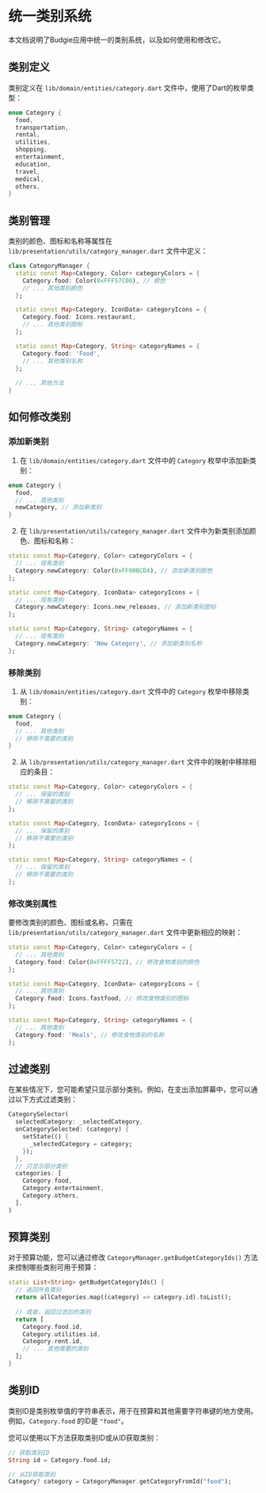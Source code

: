 # 统一类别系统

本文档说明了Budgie应用中统一的类别系统，以及如何使用和修改它。

## 类别定义

类别定义在 `lib/domain/entities/category.dart` 文件中，使用了Dart的枚举类型：

```dart
enum Category {
  food,
  transportation,
  rental,
  utilities,
  shopping,
  entertainment,
  education,
  travel,
  medical,
  others,
}
```

## 类别管理

类别的颜色、图标和名称等属性在 `lib/presentation/utils/category_manager.dart` 文件中定义：

```dart
class CategoryManager {
  static const Map<Category, Color> categoryColors = {
    Category.food: Color(0xFFF57C00), // 橙色
    // ... 其他类别颜色
  };

  static const Map<Category, IconData> categoryIcons = {
    Category.food: Icons.restaurant,
    // ... 其他类别图标
  };

  static const Map<Category, String> categoryNames = {
    Category.food: 'Food',
    // ... 其他类别名称
  };
  
  // ... 其他方法
}
```

## 如何修改类别

### 添加新类别

1. 在 `lib/domain/entities/category.dart` 文件中的 `Category` 枚举中添加新类别：

```dart
enum Category {
  food,
  // ... 其他类别
  newCategory, // 添加新类别
}
```

2. 在 `lib/presentation/utils/category_manager.dart` 文件中为新类别添加颜色、图标和名称：

```dart
static const Map<Category, Color> categoryColors = {
  // ... 现有类别
  Category.newCategory: Color(0xFF00BCD4), // 添加新类别颜色
};

static const Map<Category, IconData> categoryIcons = {
  // ... 现有类别
  Category.newCategory: Icons.new_releases, // 添加新类别图标
};

static const Map<Category, String> categoryNames = {
  // ... 现有类别
  Category.newCategory: 'New Category', // 添加新类别名称
};
```

### 移除类别

1. 从 `lib/domain/entities/category.dart` 文件中的 `Category` 枚举中移除类别：

```dart
enum Category {
  food,
  // ... 其他类别
  // 移除不需要的类别
}
```

2. 从 `lib/presentation/utils/category_manager.dart` 文件中的映射中移除相应的条目：

```dart
static const Map<Category, Color> categoryColors = {
  // ... 保留的类别
  // 移除不需要的类别
};

static const Map<Category, IconData> categoryIcons = {
  // ... 保留的类别
  // 移除不需要的类别
};

static const Map<Category, String> categoryNames = {
  // ... 保留的类别
  // 移除不需要的类别
};
```

### 修改类别属性

要修改类别的颜色、图标或名称，只需在 `lib/presentation/utils/category_manager.dart` 文件中更新相应的映射：

```dart
static const Map<Category, Color> categoryColors = {
  // ... 其他类别
  Category.food: Color(0xFFFF5722), // 修改食物类别的颜色
};

static const Map<Category, IconData> categoryIcons = {
  // ... 其他类别
  Category.food: Icons.fastfood, // 修改食物类别的图标
};

static const Map<Category, String> categoryNames = {
  // ... 其他类别
  Category.food: 'Meals', // 修改食物类别的名称
};
```

## 过滤类别

在某些情况下，您可能希望只显示部分类别。例如，在支出添加屏幕中，您可以通过以下方式过滤类别：

```dart
CategorySelector(
  selectedCategory: _selectedCategory,
  onCategorySelected: (category) {
    setState(() {
      _selectedCategory = category;
    });
  },
  // 只显示部分类别
  categories: [
    Category.food,
    Category.entertainment,
    Category.others,
  ],
)
```

## 预算类别

对于预算功能，您可以通过修改 `CategoryManager.getBudgetCategoryIds()` 方法来控制哪些类别可用于预算：

```dart
static List<String> getBudgetCategoryIds() {
  // 返回所有类别
  return allCategories.map((category) => category.id).toList();
  
  // 或者，返回过滤后的类别
  return [
    Category.food.id,
    Category.utilities.id,
    Category.rent.id,
    // ... 其他需要的类别
  ];
}
```

## 类别ID

类别ID是类别枚举值的字符串表示，用于在预算和其他需要字符串键的地方使用。例如，`Category.food` 的ID是 `"food"`。

您可以使用以下方法获取类别ID或从ID获取类别：

```dart
// 获取类别ID
String id = Category.food.id;

// 从ID获取类别
Category? category = CategoryManager.getCategoryFromId("food");
``` 